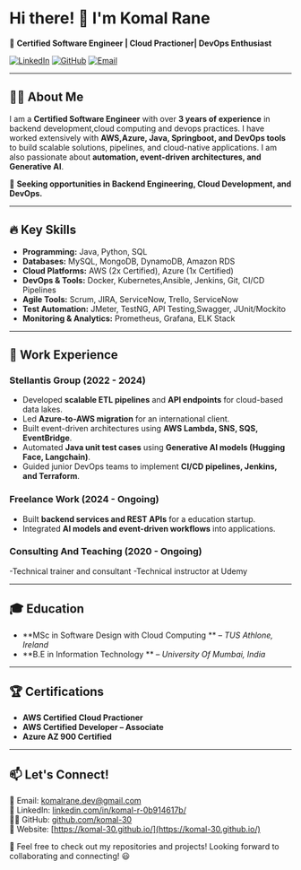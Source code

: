 # Hi there! 👋 I'm Komal Rane

🚀 **Certified Software Engineer | Cloud Practioner| DevOps Enthusiast**

[![LinkedIn](https://img.shields.io/badge/LinkedIn-Profile-blue?logo=linkedin)](https://www.linkedin.com/in/komal-r-0b914617b/) 
[![GitHub](https://img.shields.io/badge/GitHub-Profile-black?logo=github)](https://github.com/komal-30)
[![Email](https://img.shields.io/badge/Email-Contact-red?logo=gmail)](mailto:komalrane.dev@gmail.com)

---

## 👨‍💻 About Me
I am a **Certified Software Engineer** with over **3 years of experience** in backend development,cloud computing and devops practices. I have worked extensively with **AWS,Azure, Java, Springboot, and DevOps tools** to build scalable solutions, pipelines, and cloud-native applications. I am also passionate about **automation, event-driven architectures, and Generative AI**.

🎯 **Seeking opportunities in Backend Engineering, Cloud Development, and DevOps.**

---

## 🔥 Key Skills
- **Programming:** Java, Python, SQL
- **Databases:** MySQL, MongoDB, DynamoDB, Amazon RDS
- **Cloud Platforms:** AWS (2x Certified), Azure (1x Certified)
- **DevOps & Tools:** Docker, Kubernetes,Ansible, Jenkins, Git, CI/CD Pipelines
- **Agile Tools:** Scrum, JIRA, ServiceNow, Trello, ServiceNow 
- **Test Automation:** JMeter, TestNG, API Testing,Swagger, JUnit/Mockito
- **Monitoring & Analytics:** Prometheus, Grafana, ELK Stack 

---

## 📌 Work Experience
### **Stellantis Group** (2022 - 2024)
- Developed **scalable ETL pipelines** and **API endpoints** for cloud-based data lakes.
- Led **Azure-to-AWS migration** for an international client.
- Built event-driven architectures using **AWS Lambda, SNS, SQS, EventBridge**.
- Automated **Java unit test cases** using **Generative AI models (Hugging Face, Langchain)**.
- Guided junior DevOps teams to implement **CI/CD pipelines, Jenkins, and Terraform**.

### **Freelance Work (2024 - Ongoing)**
- Built **backend services and REST APIs** for a education startup.
- Integrated **AI models and event-driven workflows** into applications.

### **Consulting And Teaching (2020 - Ongoing)**
-Technical trainer and consultant 
-Technical instructor at Udemy 

---

## 🎓 Education
- **MSc in Software Design with Cloud Computing ** – *TUS Athlone, Ireland*
- **B.E in Information Technology ** – *University Of Mumbai, India*

---

## 🏆 Certifications
- **AWS Certified Cloud Practioner** 
- **AWS Certified Developer – Associate** 
- **Azure AZ 900 Certified** 

---

## 📫 Let's Connect!
💌 Email: [komalrane.dev@gmail.com](mailto:komalrane.dev@gmail.com)  
🔗 LinkedIn: [linkedin.com/in/komal-r-0b914617b/](https://www.linkedin.com/in/komal-r-0b914617b/)  
👨‍💻 GitHub: [github.com/komal-30](https://github.com/komal-30)  
📌 Website: [https://komal-30.github.io/](https://komal-30.github.io/)

🚀 Feel free to check out my repositories and projects! Looking forward to collaborating and connecting! 😃
